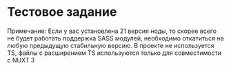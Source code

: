 # Тестовое задание
Примечание: Если у вас установлена 21 версия ноды, то скорее всего не будет работать поддержка SASS модулей, необходимо откатиться на любую предыдущую стабильную версию. В проекте не используется TS, файлы с расширением TS используются только для совместимости с NUXT 3

